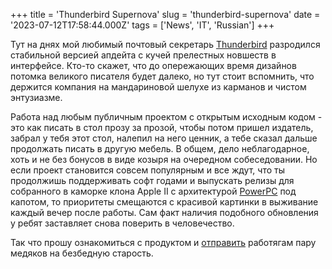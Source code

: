 +++
title = 'Thunderbird Supernova'
slug = 'thunderbird-supernova'
date = '2023-07-12T17:58:44.000Z'
tags = ['News', 'IT', 'Russian']
+++

Тут на днях мой любимый почтовый секретарь [Thunderbird](https://www.thunderbird.net/) разродился стабильной версией апдейта с кучей прелестных новшеств в интерфейсе. Кто-то скажет, что до опережающих время дизайнов потомка великого писателя будет далеко, но тут стоит вспомнить, что держится компания на мандариновой шелухе из карманов и чистом энтузиазме.

Работа над любым публичным проектом с открытым исходным кодом - это как писать в стол прозу за прозой, чтобы потом пришел издатель, забрал у тебя этот стол, налепил на него ценник, а тебе сказал дальше продолжать писать в другую мебель. В общем, дело неблагодарное, хоть и не без бонусов в виде козыря на очередном собеседовании. Но если проект становится совсем популярным и все ждут, что ты продолжишь поддерживать софт годами и выпускать релизы для собранного в каморке клона Apple II с архитектурой [PowerPC](https://en.wikipedia.org/wiki/PowerPC) под капотом, то приоритеты смещаются с красивой картинки в выживание каждый вечер после работы. Сам факт наличия подобного обновления у ребят заставляет снова поверить в человечество.

Так что прошу ознакомиться с продуктом и [отправить](https://www.thunderbird.net/?form=support) работягам пару медяков на безбедную старость.
